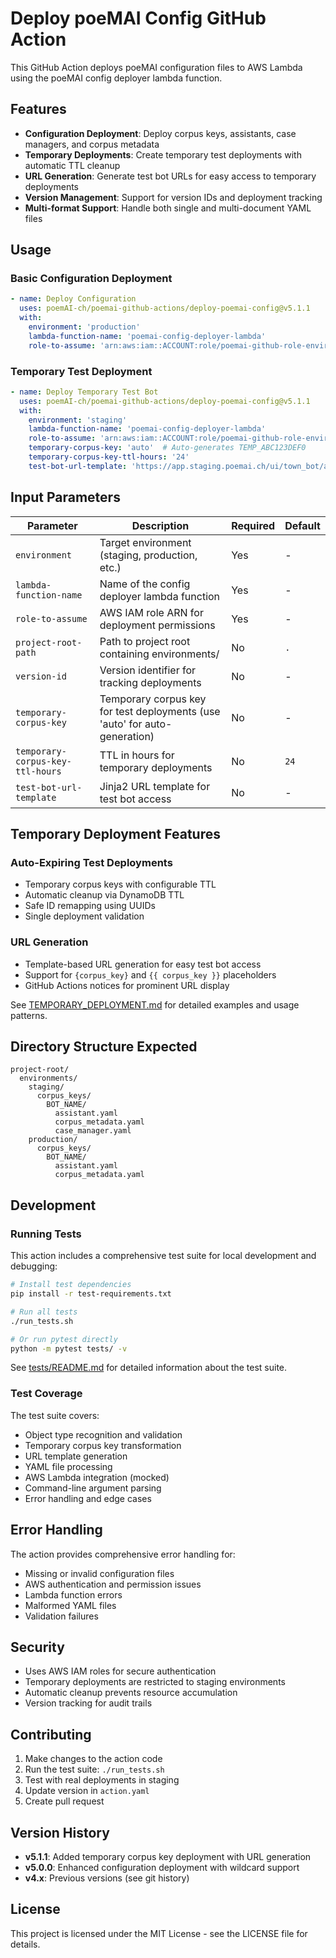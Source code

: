 # Deploy poeMAI Config GitHub Action

This GitHub Action deploys poeMAI configuration files to AWS Lambda using the poeMAI config deployer lambda function.

## Features

- **Configuration Deployment**: Deploy corpus keys, assistants, case managers, and corpus metadata
- **Temporary Deployments**: Create temporary test deployments with automatic TTL cleanup
- **URL Generation**: Generate test bot URLs for easy access to temporary deployments
- **Version Management**: Support for version IDs and deployment tracking
- **Multi-format Support**: Handle both single and multi-document YAML files

## Usage

### Basic Configuration Deployment

```yaml
- name: Deploy Configuration
  uses: poemAI-ch/poemai-github-actions/deploy-poemai-config@v5.1.1
  with:
    environment: 'production'
    lambda-function-name: 'poemai-config-deployer-lambda'
    role-to-assume: 'arn:aws:iam::ACCOUNT:role/poemai-github-role-environment'
```

### Temporary Test Deployment

```yaml
- name: Deploy Temporary Test Bot
  uses: poemAI-ch/poemai-github-actions/deploy-poemai-config@v5.1.1
  with:
    environment: 'staging'
    lambda-function-name: 'poemai-config-deployer-lambda'
    role-to-assume: 'arn:aws:iam::ACCOUNT:role/poemai-github-role-environment'
    temporary-corpus-key: 'auto'  # Auto-generates TEMP_ABC123DEF0
    temporary-corpus-key-ttl-hours: '24'
    test-bot-url-template: 'https://app.staging.poemai.ch/ui/town_bot/app/{corpus_key}/'
```

## Input Parameters

| Parameter | Description | Required | Default |
|-----------|-------------|----------|---------|
| `environment` | Target environment (staging, production, etc.) | Yes | - |
| `lambda-function-name` | Name of the config deployer lambda function | Yes | - |
| `role-to-assume` | AWS IAM role ARN for deployment permissions | Yes | - |
| `project-root-path` | Path to project root containing environments/ | No | `.` |
| `version-id` | Version identifier for tracking deployments | No | - |
| `temporary-corpus-key` | Temporary corpus key for test deployments (use 'auto' for auto-generation) | No | - |
| `temporary-corpus-key-ttl-hours` | TTL in hours for temporary deployments | No | `24` |
| `test-bot-url-template` | Jinja2 URL template for test bot access | No | - |

## Temporary Deployment Features

### Auto-Expiring Test Deployments
- Temporary corpus keys with configurable TTL
- Automatic cleanup via DynamoDB TTL
- Safe ID remapping using UUIDs
- Single deployment validation

### URL Generation
- Template-based URL generation for easy test bot access
- Support for `{corpus_key}` and `{{ corpus_key }}` placeholders
- GitHub Actions notices for prominent URL display

See [TEMPORARY_DEPLOYMENT.md](TEMPORARY_DEPLOYMENT.md) for detailed examples and usage patterns.

## Directory Structure Expected

```
project-root/
  environments/
    staging/
      corpus_keys/
        BOT_NAME/
          assistant.yaml
          corpus_metadata.yaml
          case_manager.yaml
    production/
      corpus_keys/
        BOT_NAME/
          assistant.yaml
          corpus_metadata.yaml
```

## Development

### Running Tests

This action includes a comprehensive test suite for local development and debugging:

```bash
# Install test dependencies
pip install -r test-requirements.txt

# Run all tests
./run_tests.sh

# Or run pytest directly
python -m pytest tests/ -v
```

See [tests/README.md](tests/README.md) for detailed information about the test suite.

### Test Coverage

The test suite covers:
- Object type recognition and validation
- Temporary corpus key transformation
- URL template generation
- YAML file processing
- AWS Lambda integration (mocked)
- Command-line argument parsing
- Error handling and edge cases

## Error Handling

The action provides comprehensive error handling for:
- Missing or invalid configuration files
- AWS authentication and permission issues
- Lambda function errors
- Malformed YAML files
- Validation failures

## Security

- Uses AWS IAM roles for secure authentication
- Temporary deployments are restricted to staging environments
- Automatic cleanup prevents resource accumulation
- Version tracking for audit trails

## Contributing

1. Make changes to the action code
2. Run the test suite: `./run_tests.sh`
3. Test with real deployments in staging
4. Update version in `action.yaml`
5. Create pull request

## Version History

- **v5.1.1**: Added temporary corpus key deployment with URL generation
- **v5.0.0**: Enhanced configuration deployment with wildcard support
- **v4.x**: Previous versions (see git history)

## License

This project is licensed under the MIT License - see the LICENSE file for details.
